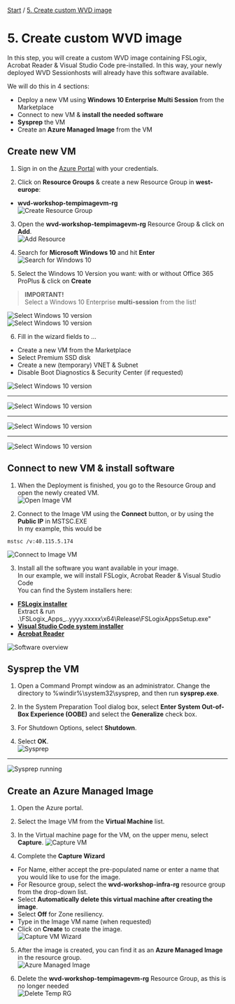 [Start](/CA-Microsoft-WVD_ARM-Workshop/) / [5. Create custom WVD image](/CA-Microsoft-WVD_ARM-Workshop/5.%20Create%20custom%20WVD%20image)
# 5. Create custom WVD image

In this step, you will create a custom WVD image containing FSLogix, Acrobat Reader & Visual Studio Code pre-installed. In this way, your newly deployed WVD Sessionhosts will already have this software available.

We will do this in 4 sections: 
* Deploy a new VM using **Windows 10 Enterprise Multi Session** from the Marketplace
* Connect to new VM & **install the needed software**
* **Sysprep** the VM
* Create an **Azure Managed Image** from the VM

## Create new VM

1. Sign in on the [Azure Portal](https://portal.azure.com) with your credentials.

2. Click on **Resource Groups** & create a new Resource Group in **west-europe**:
* **wvd-workshop-tempimagevm-rg**<br/>
![Create Resource Group](https://michawets.github.io/CA-Microsoft-WVD_ARM-Workshop/images/AzurePortal-Create-ResourceGroup.png)

3. Open the **wvd-workshop-tempimagevm-rg** Resource Group & click on **Add**.<br/>
![Add Resource](https://michawets.github.io/CA-Microsoft-WVD_ARM-Workshop/images/AzurePortal-Imaging-ResourceGroup-AddResource.png)

4. Search for **Microsoft Windows 10** and hit **Enter**<br/>
![Search for Windows 10](https://michawets.github.io/CA-Microsoft-WVD_ARM-Workshop/images/AzurePortal-Imaging-SearchWindows10.png)

5. Select the Windows 10 Version you want: with or without Office 365 ProPlus & click on **Create**
 > **IMPORTANT!**<br/>
 > Select a Windows 10 Enterprise **multi-session** from the list!

![Select Windows 10 version](https://michawets.github.io/CA-Microsoft-WVD_ARM-Workshop/images/AzurePortal-Imaging-SelectWindowsVersion.png)<br/>
![Select Windows 10 version](https://michawets.github.io/CA-Microsoft-WVD_ARM-Workshop/images/AzurePortal-Imaging-SearchWindows10MU.png)

6. Fill in the wizard fields to ...
 - Create a new VM from the Marketplace
 - Select Premium SSD disk
 - Create a new (temporary) VNET & Subnet
 - Disable Boot Diagnostics & Security Center (if requested)

![Select Windows 10 version](https://michawets.github.io/CA-Microsoft-WVD_ARM-Workshop/images/AzurePortal-Imaging-BuildWin10-Step1.png)

___

![Select Windows 10 version](https://michawets.github.io/CA-Microsoft-WVD_ARM-Workshop/images/AzurePortal-Imaging-BuildWin10-Step2.png)

___

![Select Windows 10 version](https://michawets.github.io/CA-Microsoft-WVD_ARM-Workshop/images/AzurePortal-Imaging-BuildWin10-Step3.png)

___

![Select Windows 10 version](https://michawets.github.io/CA-Microsoft-WVD_ARM-Workshop/images/AzurePortal-Imaging-BuildWin10-Step4.png)


## Connect to new VM & install software
1. When the Deployment is finished, you go to the Resource Group and open the newly created VM.<br/>
![Open Image VM](https://michawets.github.io/CA-Microsoft-WVD_ARM-Workshop/images/AzurePortal-GoToImageVm.png)

2. Connect to the Image VM using the **Connect** button, or by using the **Public IP** in MSTSC.EXE<br/>
In my example, this would be 
```
mstsc /v:40.115.5.174
```
![Connect to Image VM](https://michawets.github.io/CA-Microsoft-WVD_ARM-Workshop/images/AzurePortal-ConnectToImageVm.png)

3. Install all the software you want available in your image.<br/>
In our example, we will install FSLogix, Acrobat Reader & Visual Studio Code<br/>
You can find the System installers here:
 - [**FSLogix installer**](https://aka.ms/fslogix_download)<br/> Extract & run .\FSLogix_Apps_*.*.yyyy.xxxxx\x64\Release\FSLogixAppsSetup.exe"
 - [**Visual Studio Code system installer**](https://go.microsoft.com/fwlink/?Linkid=852157)
 - [**Acrobat Reader**](http://ardownload.adobe.com/pub/adobe/reader/win/AcrobatDC/1902120049/AcroRdrDC1902120049_en_US.exe)

![Software overview](https://michawets.github.io/CA-Microsoft-WVD_ARM-Workshop/images/AzurePortal-Imaging-SoftwareOverview.png)

## Sysprep the VM

1. Open a Command Prompt window as an administrator. Change the directory to %windir%\system32\sysprep, and then run **sysprep.exe**.

2. In the System Preparation Tool dialog box, select **Enter System Out-of-Box Experience (OOBE)** and select the **Generalize** check box.

3. For Shutdown Options, select **Shutdown**.

4. Select **OK**.<br/>
![Sysprep](https://michawets.github.io/CA-Microsoft-WVD_ARM-Workshop/images/ImageVM-Sysprep.png)

___

![Sysprep running](https://michawets.github.io/CA-Microsoft-WVD_ARM-Workshop/images/ImageVM-SysprepRunning.png)

## Create an Azure Managed Image

1. Open the Azure portal.

2. Select the Image VM from the **Virtual Machine** list.

3. In the Virtual machine page for the VM, on the upper menu, select **Capture**.
![Capture VM](https://michawets.github.io/CA-Microsoft-WVD_ARM-Workshop/images/AzurePortal-Imaging-CaptureVm.png)

4. Complete the **Capture Wizard**
 - For Name, either accept the pre-populated name or enter a name that you would like to use for the image.
 - For Resource group, select the **wvd-workshop-infra-rg** resource group from the drop-down list.
 - Select **Automatically delete this virtual machine after creating the image**.
 - Select **Off** for Zone resiliency.
 - Type in the Image VM name (when requested)
 - Click on **Create** to create the image.<br/>
![Capture VM Wizard](https://michawets.github.io/CA-Microsoft-WVD_ARM-Workshop/images/AzurePortal-Imaging-CaptureVmWizard.png)

5. After the image is created, you can find it as an **Azure Managed Image** in the resource group.<br/>
![Azure Managed Image](https://michawets.github.io/CA-Microsoft-WVD_ARM-Workshop/images/AzurePortal-Imaging-ManagedImage.png)

6. Delete the **wvd-workshop-tempimagevm-rg** Resource Group, as this is no longer needed<br/>
![Delete Temp RG](https://michawets.github.io/CA-Microsoft-WVD_ARM-Workshop/images/AzurePortal-Imaging-DeleteTempRG.png)





<script type="text/javascript">
    setTimeout(function() { 
            document.getElementById("sidebar").style.display = "none";
            document.getElementById("main-content").style.width = "90%"
            var x = document.getElementsByClassName('inner clearfix'); 
            x[0].style.width = "75%";
            var x = document.getElementsByClassName('inner'); 
            x[0].style.width = "90%";
            var x = document.getElementsByTagName('h1'); 
            x[0].style.width = "90%";
            x[0].style.textAlign = "center"
            x[0].innerHTML = "Microsoft & Cloud-Architect WVD Workshop"
        }, 250);
</script>